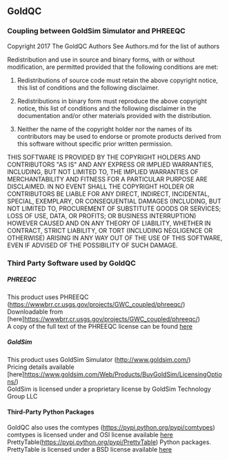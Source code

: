 ## GoldQC
### Coupling between GoldSim Simulator and PHREEQC
Copyright 2017 The GoldQC Authors
See Authors.md for the list of authors

Redistribution and use in source and binary forms, with or without modification, are permitted provided that the following conditions are met:

1. Redistributions of source code must retain the above copyright notice, this list of conditions and the following disclaimer.

2. Redistributions in binary form must reproduce the above copyright notice, this list of conditions and the following disclaimer in the documentation and/or other materials provided with the distribution.

3. Neither the name of the copyright holder nor the names of its contributors may be used to endorse or promote products derived from this software without specific prior written permission.

THIS SOFTWARE IS PROVIDED BY THE COPYRIGHT HOLDERS AND CONTRIBUTORS "AS IS" AND ANY EXPRESS OR IMPLIED WARRANTIES, INCLUDING, BUT NOT LIMITED TO, THE IMPLIED WARRANTIES OF MERCHANTABILITY AND FITNESS FOR A PARTICULAR PURPOSE ARE DISCLAIMED. IN NO EVENT SHALL THE COPYRIGHT HOLDER OR CONTRIBUTORS BE LIABLE FOR ANY DIRECT, INDIRECT, INCIDENTAL, SPECIAL, EXEMPLARY, OR CONSEQUENTIAL DAMAGES (INCLUDING, BUT NOT LIMITED TO, PROCUREMENT OF SUBSTITUTE GOODS OR SERVICES; LOSS OF USE, DATA, OR PROFITS; OR BUSINESS INTERRUPTION) HOWEVER CAUSED AND ON ANY THEORY OF LIABILITY, WHETHER IN CONTRACT, STRICT LIABILITY, OR TORT (INCLUDING NEGLIGENCE OR OTHERWISE) ARISING IN ANY WAY OUT OF THE USE OF THIS SOFTWARE, EVEN IF ADVISED OF THE POSSIBILITY OF SUCH DAMAGE.

### Third Party Software used by GoldQC

##### PHREEQC
This product uses PHREEQC (https://wwwbrr.cr.usgs.gov/projects/GWC_coupled/phreeqc/)  
Downloadable from [here]https://wwwbrr.cr.usgs.gov/projects/GWC_coupled/phreeqc/)  
A copy of the full text of the PHREEQC license can be found [here](https://wwwbrr.cr.usgs.gov/projects/GWC_coupled/phreeqc/NOTICE.TXT)  

##### GoldSim
This product uses GoldSim Simulator (http://www.goldsim.com/)  
Pricing details available [here]https://www.goldsim.com/Web/Products/BuyGoldSim/LicensingOptions/)  
GoldSim is licensed under a proprietary license by GoldSim Technology Group LLC  

#### Third-Party Python Packages
GoldQC also uses the comtypes (https://pypi.python.org/pypi/comtypes)  
comtypes is licensed under and OSI license available [here](https://github.com/enthought/comtypes/blob/master/LICENSE.txt)  
PrettyTable(https://pypi.python.org/pypi/PrettyTable) Python packages.  
PrettyTable is licensed under a BSD license available [here](https://opensource.org/licenses/BSD-3-Clause)  